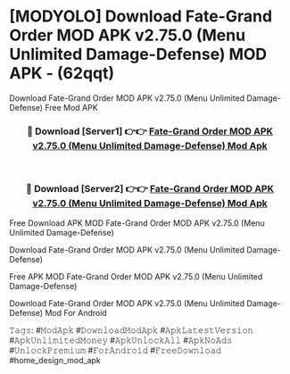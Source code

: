 # [MODYOLO] Download Fate-Grand Order MOD APK v2.75.0 (Menu Unlimited Damage-Defense) MOD APK - (62qqt)
Download Fate-Grand Order MOD APK v2.75.0 (Menu Unlimited Damage-Defense) Free Mod APK

<div align="center">
<h3>🔴 Download [Server1] 👉👉 <a href="https://apk-comot.site?title=Fate-Grand_Order_MOD_APK_v2.75.0_(Menu_Unlimited_Damage-Defense)">Fate-Grand Order MOD APK v2.75.0 (Menu Unlimited Damage-Defense) Mod Apk</a></h3><br>

<h3>🔴 Download [Server2] 👉👉 <a href="https://apk-comot.site?title=Fate-Grand_Order_MOD_APK_v2.75.0_(Menu_Unlimited_Damage-Defense)">Fate-Grand Order MOD APK v2.75.0 (Menu Unlimited Damage-Defense) Mod Apk</a></h3>
</div>


Free Download APK MOD Fate-Grand Order MOD APK v2.75.0 (Menu Unlimited Damage-Defense)

Download Fate-Grand Order MOD APK v2.75.0 (Menu Unlimited Damage-Defense) 

Free APK MOD Fate-Grand Order MOD APK v2.75.0 (Menu Unlimited Damage-Defense) 

Download Fate-Grand Order MOD APK v2.75.0 (Menu Unlimited Damage-Defense) Mod For Android

𝚃𝚊𝚐𝚜: #𝙼𝚘𝚍𝙰𝚙𝚔 #𝙳𝚘𝚠𝚗𝚕𝚘𝚊𝚍𝙼𝚘𝚍𝙰𝚙𝚔 #𝙰𝚙𝚔𝙻𝚊𝚝𝚎𝚜𝚝𝚅𝚎𝚛𝚜𝚒𝚘𝚗 #𝙰𝚙𝚔𝚄𝚗𝚕𝚒𝚖𝚒𝚝𝚎𝚍𝙼𝚘𝚗𝚎𝚢 #𝙰𝚙𝚔𝚄𝚗𝚕𝚘𝚌𝚔𝙰𝚕𝚕 #𝙰𝚙𝚔𝙽𝚘𝙰𝚍𝚜 #𝚄𝚗𝚕𝚘𝚌𝚔𝙿𝚛𝚎𝚖𝚒𝚞𝚖 #𝙵𝚘𝚛𝙰𝚗𝚍𝚛𝚘𝚒𝚍 #𝙵𝚛𝚎𝚎𝙳𝚘𝚠𝚗𝚕𝚘𝚊𝚍 #home_design_mod_apk